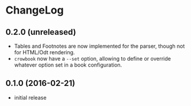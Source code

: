 ChangeLog
=========

0.2.0 (unreleased) 
------------------
* Tables and Footnotes are now implemented for the parser, though not
  for HTML/Odt rendering.
* `crowbook` now have a `--set` option, allowing to define or override
  whatever option set in a book configuration.

0.1.0 (2016-02-21)
------------------
* initial release

